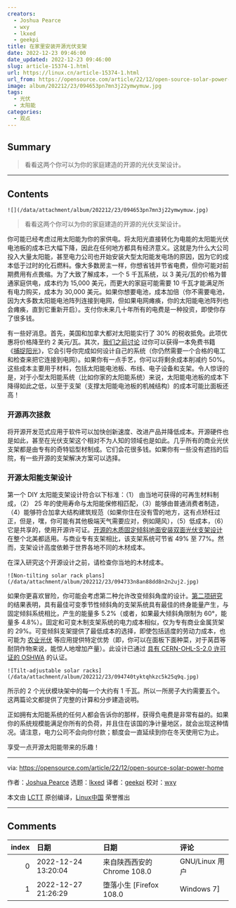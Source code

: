 ```yaml
---
creators:
  - Joshua Pearce
  - wxy
  - lkxed
  - geekpi
title: 在家里安装开源光伏支架
date: 2022-12-23 09:46:00
date_updated: 2022-12-23 09:46:00
slug: article-15374-1.html
url: https://linux.cn/article-15374-1.html
url_from: https://opensource.com/article/22/12/open-source-solar-power-home
image: album/202212/23/094653pn7mn3j22ymwymuw.jpg
tags:
  - 光伏
  - 太阳能
categories:
  - 观点
---
```


## Summary

> 看看这两个你可以为你的家庭建造的开源的光伏支架设计。

***

<!-- more -->

## Contents

`![](/data/attachment/album/202212/23/094653pn7mn3j22ymwymuw.jpg)`

> 
> 看看这两个你可以为你的家庭建造的开源的光伏支架设计。
> 
> 
> 

你可能已经考虑过用太阳能为你的家供电。将太阳光直接转化为电能的太阳能光伏电池板的成本已大幅下降，因此在任何地方都具有经济意义。这就是为什么大公司投入大量太阳能，甚至电力公司也开始安装大型太阳能发电场的原因，因为它的成本低于过时的化石燃料。像大多数房主一样，你想省钱并节省电费，但你可能对前期费用有点畏缩。为了大致了解成本，一个 5 千瓦系统，以 3 美元/瓦的价格为普通家庭供电，成本约为 15,000 美元，而更大的家庭可能需要 10 千瓦才能满足所有电力购买，成本为 30,000 美元。如果你想要电池，成本加倍（你不需要电池，因为大多数太阳能电池阵列连接到电网，但如果电网瘫痪，你的太阳能电池阵列也会瘫痪，直到它重新开启）。支付你未来几十年所有的电费是一种投资，即使你存了很多钱。

有一些好消息。首先，美国和加拿大都对太阳能实行了 30% 的税收抵免。此项优惠将价格降至约 2 美元/瓦。其次，[我们之前讨论](https://opensource.com/article/21/11/open-source-solar-power) 过你可以获得一本免费书籍 《[捕捉阳光](https://tocatchthesun.com/)》，它会引导你完成如何设计自己的系统（你仍然需要一个合格的电工和检查来把它连接到电网）。如果你有一点手艺，你可以将剩余成本削减约 50%。这些成本主要用于材料，包括太阳能电池板、布线、电子设备和支架。令人惊讶的是，对于小型太阳能系统（比如你家的太阳能系统）来说，太阳能电池板的成本下降得如此之低，以至于支架（支撑太阳能电池板的机械结构）的成本可能比面板还高！

### 开源再次拯救

将开源开发范式应用于软件可以加快创新速度、改进产品并降低成本。开源硬件也是如此，甚至在光伏支架这个相对不为人知的领域也是如此。几乎所有的商业光伏支架都是由专有的奇特铝型材制成。它们会花很多钱。如果你有一些没有遮挡的后院，有一些开源的支架解决方案可以选择。

### 开源太阳能支架设计

第一个 DIY 太阳能支架设计符合以下标准：（1） 由当地可获得的可再生材料制成，（2） 25 年的使用寿命与太阳能保修相匹配，（3）能够由普通消费者制造，（4）能够符合加拿大结构建筑规范（如果你住在没有雪的地方，这有点矫枉过正，但是，嘿，你可能有其他极端天气需要应对，例如飓风），（5）低成本，（6）它是共享的，使用开源许可证。[开源的木质固定倾斜地面安装双面光伏支架设计](https://doi.org/10.3390/designs6030041) 在整个北美都适用。与商业专有支架相比，该支架系统可节省 49% 至 77%。然而，支架设计高度依赖于世界各地不同的木材成本。

在深入研究这个开源设计之前，请检查你当地的木材成本。

`![Non-tilting solar rack plans](/data/attachment/album/202212/23/094733n8an88dd8n2n2uj2.jpg)`

如果你更喜欢冒险，你可能会考虑第二种允许改变倾斜角度的设计。[第二项研究](https://doi.org/10.3390/designs6030054) 的结果表明，具有最佳可变季节性倾斜角的支架系统具有最佳的终身能量产生，与固定倾斜系统相比，产生的能量多 5.2%（或者，如果最大倾斜角限制为 60°，能量多 4.8%）。固定和可变木制支架系统的电力成本相似，仅为专有商业金属货架的 29%。可变倾斜支架提供了最低成本的选择，即使包括适度的劳动力成本，也可能为 [农业光伏](https://www.academia.edu/18406368/The_potential_of_agrivoltaic_systems) 等应用提供特定优势（即，你可以在面板下面种菜，对于莴苣等耐阴作物来说，能惊人地增加产量）。此设计已通过 [具有 CERN-OHL-S-2.0 许可证的 OSHWA](https://certification.oshwa.org/ca000013.html) 的认证。

`![Tilt-adjustable solar racks](/data/attachment/album/202212/23/094740tyktqhkzc5k25q9q.jpg)`

所示的 2 个光伏模块架中的每一个大约有 1 千瓦。所以一所房子大约需要五个。这两篇论文都提供了完整的计算和分步建造说明。

正如拥有太阳能系统的任何人都会告诉你的那样，获得负电费是非常有益的。如果你的系统规模能满足你所有的负荷，并且住在该国的净计量地区，就会出现这种情况。请注意，电力公司不会向你付款；额度会一直延续到你在冬天使用它为止。

享受一点开源太阳能带来的乐趣！

---

via: <https://opensource.com/article/22/12/open-source-solar-power-home>

作者：[Joshua Pearce](https://opensource.com/users/joshuapearce) 选题：[lkxed](https://github.com/lkxed) 译者：[geekpi](https://github.com/geekpi) 校对：[wxy](https://github.com/wxy)

本文由 [LCTT](https://github.com/LCTT/TranslateProject) 原创编译，[Linux中国](https://linux.cn/) 荣誉推出

***

## Comments

|   index | 日期                | 日期                                       | 评论                                                                                                                                   |
|--------:|:--------------------|:-------------------------------------------|:---------------------------------------------------------------------------------------------------------------------------------------|
|       0 | 2022-12-24 13:20:04 | 来自陕西西安的 Chrome 108.0|GNU/Linux 用户 | 如果能吧所有家用的玻璃窗内层搞成一种太阳能板，然后想办法通过窗框上下来形成正负极，在有一套布线系统，这是不是未来建筑可以考虑的窗户模式 |
|       1 | 2022-12-27 21:26:29 | 堕落小生 [Firefox 108.0|Windows 7]         | 现在，连农村的院子都快没有了                                                                                                           |
